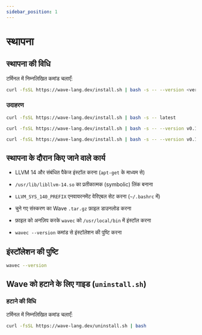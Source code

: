 ```yaml
---
sidebar_position: 1
---
```


# स्थापना

## स्थापना की विधि

टर्मिनल में निम्नलिखित कमांड चलाएँ:

```bash
curl -fsSL https://wave-lang.dev/install.sh | bash -s -- --version <version>
```

### उदाहरण

```bash
curl -fsSL https://wave-lang.dev/install.sh | bash -s -- latest
```

```bash
curl -fsSL https://wave-lang.dev/install.sh | bash -s -- --version v0.1.3-pre-beta
```

```bash
curl -fsSL https://wave-lang.dev/install.sh | bash -s -- --version v0.1.3-pre-beta-nightly-2025-07-11
```

## स्थापना के दौरान किए जाने वाले कार्य
- LLVM 14 और संबंधित पैकेज इंस्टॉल करना (`apt-get` के माध्यम से)

- `/usr/lib/libllvm-14.so` का प्रतीकात्मक (symbolic) लिंक बनाना

- `LLVM_SYS_140_PREFIX` एनवायरनमेंट वेरिएबल सेट करना (`~/.bashrc` में)

- चुने गए संस्करण का Wave `.tar.gz` फ़ाइल डाउनलोड करना

- फ़ाइल को अनज़िप करके `wavec` को `/usr/local/bin` में इंस्टॉल करना

- `wavec --version` कमांड से इंस्टॉलेशन की पुष्टि करना

## इंस्टॉलेशन की पुष्टि

```bash
wavec --version
```

## Wave को हटाने के लिए गाइड (`uninstall.sh`)
### हटाने की विधि
टर्मिनल में निम्नलिखित कमांड चलाएँ:

```bash
curl -fsSL https://wave-lang.dev/uninstall.sh | bash
```
